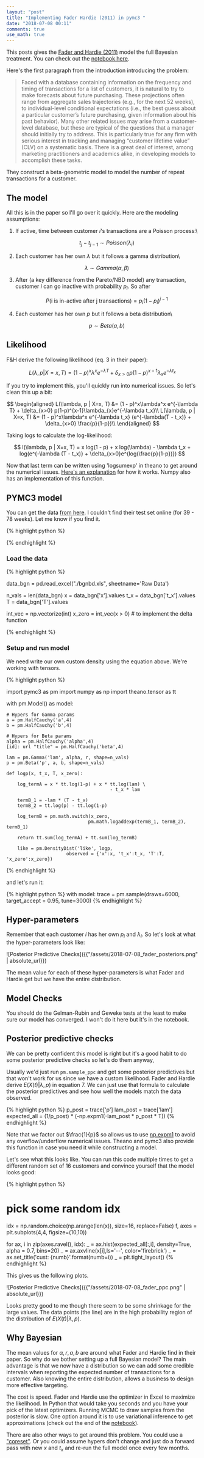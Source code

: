 ```yaml
---
layout: "post"
title: "Implementing Fader Hardie (2011) in pymc3 "
date: "2018-07-08 00:11"
comments: true
use_math: true
---
```


This posts gives the [Fader and Hardie (2011)](http://brucehardie.com/papers/018/fader_et_al_mksc_05.pdf) model the full Bayesian treatment. You can check out the [notebook here](https://github.com/sidravi1/Blog/blob/master/nbs/Fader_Hardie.ipynb).

Here's the first paragraph from the introduction introducing the problem:

> Faced with a database containing information on the frequency and timing of transactions for a list of customers, it is natural to try to make forecasts about future purchasing. These projections often range from aggregate sales trajectories (e.g., for the next 52 weeks), to individual-level conditional expectations (i.e., the best guess about a particular customer’s future purchasing, given information about his past behavior). Many other related issues may arise from a customer-level database, but these are typical of the questions that a manager should initially try to address. This is particularly true for any firm with serious interest in tracking and managing “customer lifetime value” (CLV) on a systematic basis. There is a great deal of interest, among marketing practitioners and academics alike, in developing models to accomplish these tasks.

They construct a beta-geometric model to model the number of repeat transactions for a customer.

## The model

All this is in the paper so I'll go over it quickly. Here are the modeling assumptions:

1. If active, time between customer $i$'s transactions are a Poisson process:\\

     $$
     t_j - t_{j-1} \sim Poisson(\lambda_i)
     $$

2. Each customer has her own $\lambda$ but it follows a gamma distribution\\

    $$
    \lambda \sim Gamma(\alpha, \beta)
    $$


3. After (a key difference from the Pareto/NBD model) any transaction, customer $i$ can go inactive with probability $p_i$. So after

    $$
    P(\text{i is in-active after j transactions}) = p_i(1 - p_i)^{j-1}
    $$

4. Each customer has her own $p$ but it follows a beta distribution\\

    $$
    p \sim Beta(a, b)
    $$

## Likelihood

F&H derive the following likelihood (eq. 3 in their paper):

$$
L(\lambda, p | X=x, T) = (1 - p)^x\lambda^x e^{-\lambda T} + \delta_{x>0} p(1-p)^{x-1}\lambda_{x}e^{-\lambda t_x}
$$

If you try to implement this, you'll quickly run into numerical issues. So let's clean this up a bit:

$$
\begin{aligned}
L(\lambda, p | X=x, T) &= (1 - p)^x\lambda^x e^{-\lambda T} + \delta_{x>0} p(1-p)^{x-1}\lambda_{x}e^{-\lambda t_x}\\
L(\lambda, p | X=x, T) &= (1 - p)^x\lambda^x e^{-\lambda t_x} (e^{-\lambda(T - t_x)} + \delta_{x>0} \frac{p}{1-p})\\
\end{aligned}  
$$

Taking logs to calculate the log-likelihood:

$$
l(\lambda, p | X=x, T) = x log(1 - p) + x log(\lambda) - \lambda t_x + log(e^{-\lambda (T - t_x)} +    
                                  \delta_{x>0}e^{log(\frac{p}{1-p})})
$$

Now that last term can be written using 'logsumexp' in theano to get around the numerical issues. [Here's an explanation](https://am207.github.io/2017/wiki/marginaloverdiscrete.html#the-log-sum-exp-trick-and-mixtures) for how it works. Numpy also has an implementation of this function.

## PYMC3 model

You can get the data [from here](http://www.brucehardie.com/notes/004/). I couldn't find their test set online (for 39 - 78 weeks). Let me know if you find it.

{% highlight python %}

{% endhighlight %}

### Load the data

{% highlight python %}

data_bgn = pd.read_excel("./bgnbd.xls", sheetname='Raw Data')

n_vals = len(data_bgn)
x = data_bgn['x'].values
t_x = data_bgn['t_x'].values
T = data_bgn['T'].values

int_vec = np.vectorize(int)
x_zero = int_vec(x > 0)       # to implement the delta function

{% endhighlight %}

### Setup and run model

We need write our own custom density using the equation above. We're working with tensors.

{% highlight python %}

import pymc3 as pm
import numpy as np
import theano.tensor as tt

with pm.Model() as model:

    # Hypers for Gamma params    
    a = pm.HalfCauchy('a',4)
    b = pm.HalfCauchy('b',4)

    # Hypers for Beta params  
    alpha = pm.HalfCauchy('alpha',4)
    [id]: url "title" = pm.HalfCauchy('beta',4)

    lam = pm.Gamma('lam', alpha, r, shape=n_vals)
    p = pm.Beta('p', a, b, shape=n_vals)

    def logp(x, t_x, T, x_zero):

        log_termA = x * tt.log(1-p) + x * tt.log(lam) \
                                          - t_x * lam

        termB_1 = -lam * (T - t_x)
        termB_2 = tt.log(p) - tt.log(1-p)

        log_termB = pm.math.switch(x_zero,
                                  pm.math.logaddexp(termB_1, termB_2), termB_1)

        return tt.sum(log_termA) + tt.sum(log_termB)

        like = pm.DensityDist('like', logp,
                          observed = {'x':x, 't_x':t_x, 'T':T, 'x_zero':x_zero})

{% endhighlight %}

and let's run it:

{% highlight python %}
with model:
    trace = pm.sample(draws=6000, target_accept = 0.95, tune=3000)
{% endhighlight %}

## Hyper-parameters

Remember that each customer $i$ has her own $p_i$ and $\lambda_i$. So let's look at what the hyper-parameters look like:

![Posterior Predictive Checks]({{"/assets/2018-07-08_fader_posteriors.png" | absolute_url}})

The mean value for each of these hyper-parameters is what Fader and Hardie get but we have the entire distribution.

## Model Checks

You should do the Gelman-Rubin and Geweke tests at the least to make sure our model has converged. I won't do it here but it's in the notebook.

## Posterior predictive checks

We can be pretty confident this model is right but it's a good habit to do some posterior predictive checks so let's do them anyway,

Usually we'd just run `pm.sample_ppc` and get some posterior predictives but that won't work for us since we have a custom likelihood. Fader and Hardie derive $E(X(t)\vert\lambda,p)$ in equation 7. We can just use that formula to calculate the posterior predictives and see how well the models match the data observed.

{% highlight python %}
p_post = trace['p']
lam_post = trace['lam']
expected_all = (1/p_post) * (-np.expm1(-lam_post * p_post * T))
{% endhighlight %}

Note that we factor out $\frac{1}{p}$ so allows us to use [np.expm1](https://docs.scipy.org/doc/numpy/reference/generated/numpy.log1p.html) to avoid any overflow/underflow numerical issues. Theano and pymc3 also provide this function in case you need it while constructing a model.

Let's see what this looks like. You can run this code multiple times to get a different random set of 16 customers and convince yourself that the model looks good:

{% highlight python %}
# pick some random idx
idx = np.random.choice(np.arange(len(x)), size=16, replace=False)
f, axes = plt.subplots(4,4, figsize=(10,10))

for ax, i in zip(axes.ravel(), idx):
    _ = ax.hist(expected_all[:,i], density=True, alpha = 0.7, bins=20)
    _ = ax.axvline(x[i],ls='--', color='firebrick')
    _ = ax.set_title('cust: {numb}'.format(numb=i))
_ = plt.tight_layout()
{% endhighlight %}

This gives us the following plots.

![Posterior Predictive Checks]({{"/assets/2018-07-08_fader_ppc.png" | absolute_url}})

Looks pretty good to me though there seem to be some shrinkage for the large values. The data points (the line) are in the high probability region of the distribution of $E(X(t)\vert\lambda, p)$.

## Why Bayesian

The mean values for $\alpha, r, a, b$ are around what Fader and Hardie find in their paper. So why do we bother setting up a full Bayesian model? The main advantage is that we now have a distribution so we can add some credible intervals when reporting the expected number of transactions for a customer. Also knowing the entire distribution, allows a business to design more effective targeting.

The cost is speed. Fader and Hardie use the optimizer in Excel to maximize the likelihood. In Python that would take you seconds and you have your pick of the latest optimizers. Running MCMC to draw samples from the posterior is slow. One option around it is to use variational inference to get approximations (check out the end of the [notebook](https://github.com/sidravi1/Blog/blob/master/nbs/Fader_Hardie.ipynb)).

There are also other ways to get around this problem. You could use a ["coreset"](https://github.com/trevorcampbell/bayesian-coresets/). Or you could assume hypers don't change and just do a forward pass with new $x$ and $t_x$ and re-run the full model once every few months.
